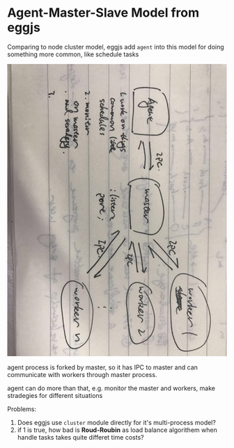 # Agent-Master-Slave Model from eggjs

Comparing to node cluster model, eggjs add `agent` into this model for doing something more common, like schedule tasks

![img](./img/struct.jpg)

agent process is forked by master, so it has IPC to master and can communicate with workers through master process.

agent can do more than that, e.g. monitor the master and workers, make stradegies for different situations

Problems:

1. Does eggjs use `cluster` module directly for it's multi-process model?
2. if 1 is true, how bad is **Roud-Roubin** as load balance algorithem when handle tasks takes quite differet time costs?